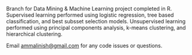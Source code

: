 Branch for Data Mining & Machine Learning project completed in R. Supervised learning performed using logistic regression, tree based classification, and best subsset selection models. Unsupervised learning performed using principal components analysis, k-means clustering, and hierarchical clustering.

Email ammalinish@gmail.com for any code issues or questions.
